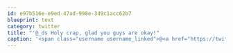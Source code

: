 ```yaml
---
id: e97b516e-e9ed-47ad-998e-349c1acc62b7
blueprint: text
category: twitter
title: "'@_ds Holy crap, glad you guys are okay!"
caption: '<span class="username username_linked">@<a href="https://twitter.com/_ds" title="Dustin Senos">_ds</a></span> Holy crap, glad you guys are okay!'
---
```

